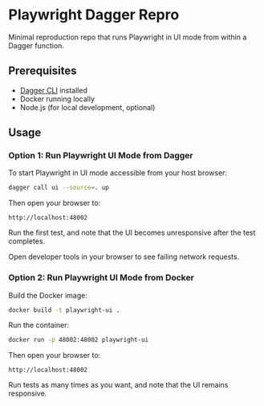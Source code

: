 # Playwright Dagger Repro

Minimal reproduction repo that runs Playwright in UI mode from within a Dagger function.

## Prerequisites

- [Dagger CLI](https://docs.dagger.io/install) installed
- Docker running locally
- Node.js (for local development, optional)

## Usage

### Option 1: Run Playwright UI Mode from Dagger

To start Playwright in UI mode accessible from your host browser:

```bash
dagger call ui --source=. up
```

Then open your browser to:
```
http://localhost:48002
```

Run the first test, and note that the UI becomes unresponsive after the test completes.

Open developer tools in your browser to see failing network requests.

### Option 2: Run Playwright UI Mode from Docker

Build the Docker image:

```bash
docker build -t playwright-ui .
```

Run the container:

```bash
docker run -p 48002:48002 playwright-ui
```

Then open your browser to:
```
http://localhost:48002
```

Run tests as many times as you want, and note that the UI remains responsive.
